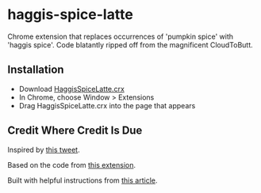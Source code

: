haggis-spice-latte
==================

Chrome extension that replaces occurrences of 'pumpkin spice' with 'haggis
spice'. Code blatantly ripped off from the magnificent CloudToButt.


Installation
------------

* Download [HaggisSpiceLatte.crx](https://github.com/moss/haggis-spice-latte/blob/master/HaggisSpiceLatte.crx?raw=true)
* In Chrome, choose Window > Extensions
* Drag HaggisSpiceLatte.crx into the page that appears

Credit Where Credit Is Due
--------------------------

Inspired by [this tweet](https://twitter.com/tithenai/status/648132019243773953).

Based on the code from [this extension](https://github.com/panicsteve/cloud-to-butt).

Built with helpful instructions from
[this article](http://readwrite.com/2014/08/29/chrome-extension-build-your-own-caaaaarbs).
